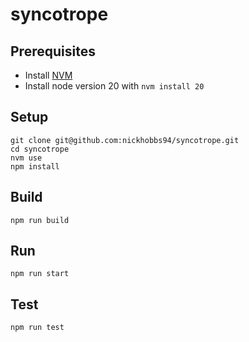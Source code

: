 # syncotrope

## Prerequisites
- Install [NVM](https://github.com/nvm-sh/nvm)
- Install node version 20 with `nvm install 20`

## Setup
```
git clone git@github.com:nickhobbs94/syncotrope.git
cd syncotrope
nvm use
npm install
```

## Build
```
npm run build
```

## Run
```
npm run start
```

## Test
```
npm run test
```
